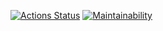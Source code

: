 [![Actions Status](https://github.com/Femalopper/autocomplete/workflows/eslint-check/badge.svg?branch=main)](https://github.com/Femalopper/autocomplete/actions)
[![Maintainability](https://api.codeclimate.com/v1/badges/28d20e82c76fef9dd29e/maintainability)](https://codeclimate.com/github/Femalopper/online-shop/maintainability)
